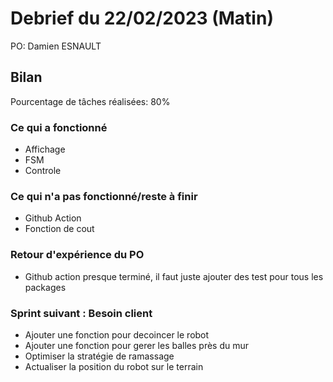 # Debrief du 22/02/2023 (Matin)

PO: Damien ESNAULT


## Bilan

Pourcentage de tâches réalisées: 80%

### Ce qui a fonctionné

- Affichage
- FSM
- Controle

### Ce qui n'a pas fonctionné/reste à finir

- Github Action
- Fonction de cout


### Retour d'expérience du PO

- Github action presque terminé, il faut juste ajouter des test pour tous les packages


### Sprint suivant : Besoin client

* Ajouter une fonction pour decoincer le robot
* Ajouter une fonction pour gerer les balles près du mur
* Optimiser la stratégie de ramassage
* Actualiser la position du robot sur le terrain

